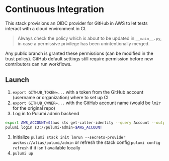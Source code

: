 # Continuous Integration

This stack provisions an OIDC provider for GitHub in AWS to let tests interact with a cloud environment in CI.

> Always check the policy which is about to be updated in `__main__.py`, in case a permissive privilege has been unintentionally merged.

Any public branch is granted these permissions (can be modified in the trust policy). GitHub default settings still require permission before new contributors can run workflows.

## Launch
1. `export GITHUB_TOKEN=...` with a token from the GitHub account (username or organization) where to set up CI
2. `export GITHUB_OWNER=...` with the GitHub account name (would be `lm2r` for the original repo)
2. Log in to Pulumi admin backend
```bash
export AWS_ACCOUNT=$(aws sts get-caller-identity --query Account --output text)
pulumi login s3://pulumi-admin-$AWS_ACCOUNT
```
3. Initialize `pulumi stack init lmrun --secrets-provider awskms://alias/pulumi/admin` or refresh the stack config `pulumi config refresh` if it isn't available locally
4. `pulumi up`
